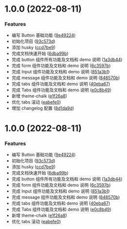 # 1.0.0 (2022-08-11)

### Features

- 编写 Button 基础功能 ([9e49224](https://github.com/LadyChatterleyLover/cc-ui-monorepo/commit/9e4922474b046d9dad4a9fc5f0719723f3d4df4a))
- 初始化项目 ([93c573d](https://github.com/LadyChatterleyLover/cc-ui-monorepo/commit/93c573dc975d900d1b5bdffa167eaaa836463b2a))
- 添加 husky ([ccd7be9](https://github.com/LadyChatterleyLover/cc-ui-monorepo/commit/ccd7be9b8985ec2984585d9a00d3203cbab6eca9))
- 完成文档快速开始 ([6dba99b](https://github.com/LadyChatterleyLover/cc-ui-monorepo/commit/6dba99b30315298f7d8202bdaab6891c5d42204f))
- 完成 button 组件所有功能及文档和 demo 说明 ([1a3db44](https://github.com/LadyChatterleyLover/cc-ui-monorepo/commit/1a3db4483d24a5b99c0679f63e5c83733c818e9e))
- 完成 form 组件功能及文档和 demo 说明 ([6c3597b](https://github.com/LadyChatterleyLover/cc-ui-monorepo/commit/6c3597b9b8f4de6d48f4994d51e9ad4f005e1286))
- 完成 Input 组件功能及文档和 demo 说明 ([851a3b1](https://github.com/LadyChatterleyLover/cc-ui-monorepo/commit/851a3b16841e61abd82417aefe20bc51ec6702ba))
- 完成 message 组件功能及文档和 demo 说明 ([848570b](https://github.com/LadyChatterleyLover/cc-ui-monorepo/commit/848570b9f379bdc9fefba109ae42214b9bb75de2))
- 完成 tabs 组件功能及文档和 demo 说明 ([40eba67](https://github.com/LadyChatterleyLover/cc-ui-monorepo/commit/40eba67328fcc266a9098fbe3e0181a7dc03bd48))
- 完成 Tabs 组件功能及文档和 demo 说明 ([e0c8b49](https://github.com/LadyChatterleyLover/cc-ui-monorepo/commit/e0c8b4914606311bed305a192d88954433fcd171))
- 新增 theme-chalk ([e1f26a8](https://github.com/LadyChatterleyLover/cc-ui-monorepo/commit/e1f26a8846a3a6103817217487e467b5df19c7e1))
- 优化 tabs 滚动 ([eabefe0](https://github.com/LadyChatterleyLover/cc-ui-monorepo/commit/eabefe06bc9be2d9a37a1aa6f7804b62d21471fe))
- 增加 changelog 配置 ([8d1da9d](https://github.com/LadyChatterleyLover/cc-ui-monorepo/commit/8d1da9d1c6c1cddfbee58b38b91a35e0f2d0a726))

# 1.0.0 (2022-08-11)

### Features

- 编写 Button 基础功能 ([9e49224](https://github.com/LadyChatterleyLover/cc-ui-monorepo/commit/9e4922474b046d9dad4a9fc5f0719723f3d4df4a))
- 初始化项目 ([93c573d](https://github.com/LadyChatterleyLover/cc-ui-monorepo/commit/93c573dc975d900d1b5bdffa167eaaa836463b2a))
- 添加 husky ([ccd7be9](https://github.com/LadyChatterleyLover/cc-ui-monorepo/commit/ccd7be9b8985ec2984585d9a00d3203cbab6eca9))
- 完成文档快速开始 ([6dba99b](https://github.com/LadyChatterleyLover/cc-ui-monorepo/commit/6dba99b30315298f7d8202bdaab6891c5d42204f))
- 完成 button 组件所有功能及文档和 demo 说明 ([1a3db44](https://github.com/LadyChatterleyLover/cc-ui-monorepo/commit/1a3db4483d24a5b99c0679f63e5c83733c818e9e))
- 完成 form 组件功能及文档和 demo 说明 ([6c3597b](https://github.com/LadyChatterleyLover/cc-ui-monorepo/commit/6c3597b9b8f4de6d48f4994d51e9ad4f005e1286))
- 完成 Input 组件功能及文档和 demo 说明 ([851a3b1](https://github.com/LadyChatterleyLover/cc-ui-monorepo/commit/851a3b16841e61abd82417aefe20bc51ec6702ba))
- 完成 message 组件功能及文档和 demo 说明 ([848570b](https://github.com/LadyChatterleyLover/cc-ui-monorepo/commit/848570b9f379bdc9fefba109ae42214b9bb75de2))
- 完成 tabs 组件功能及文档和 demo 说明 ([40eba67](https://github.com/LadyChatterleyLover/cc-ui-monorepo/commit/40eba67328fcc266a9098fbe3e0181a7dc03bd48))
- 完成 Tabs 组件功能及文档和 demo 说明 ([e0c8b49](https://github.com/LadyChatterleyLover/cc-ui-monorepo/commit/e0c8b4914606311bed305a192d88954433fcd171))
- 新增 theme-chalk ([e1f26a8](https://github.com/LadyChatterleyLover/cc-ui-monorepo/commit/e1f26a8846a3a6103817217487e467b5df19c7e1))
- 优化 tabs 滚动 ([eabefe0](https://github.com/LadyChatterleyLover/cc-ui-monorepo/commit/eabefe06bc9be2d9a37a1aa6f7804b62d21471fe))
